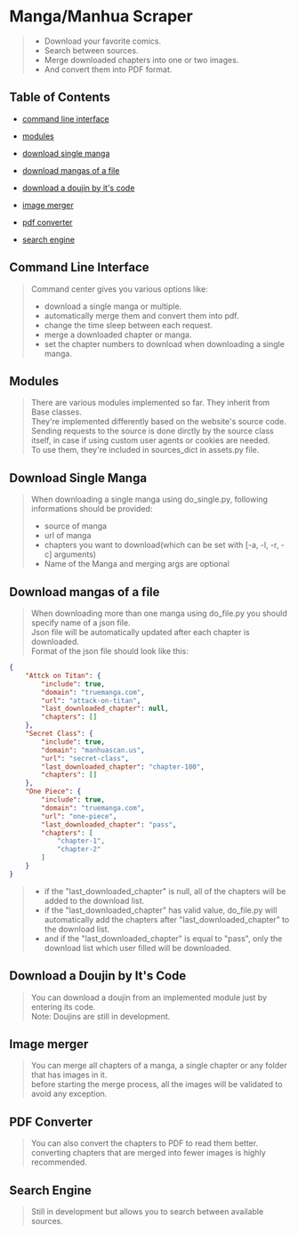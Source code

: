 # Manga/Manhua Scraper

> - Download your favorite comics.
> - Search between sources.
> - Merge downloaded chapters into one or two images.
> - And convert them into PDF format.

## Table of Contents

- [command line interface](#command-line-interface)

- [modules](#modules)

- [download single manga](#download-single-manga)

- [download mangas of a file](#download-mangas-of-a-file)

- [download a doujin by it's code](#download-a-doujin-by-its-code)

- [image merger](#image-merger)

- [pdf converter](#pdf-converter)

- [search engine](#search-engine)

## Command Line Interface
>
> Command center gives you various options like:
>
> - download a single manga or multiple.
> - automatically merge them and convert them into pdf.
> - change the time sleep between each request.
> - merge a downloaded chapter or manga.
> - set the chapter numbers to download when downloading a single manga.

## Modules
>
> There are various modules implemented so far. They inherit from Base classes.  
> They're implemented differently based on the website's source code.  
> Sending requests to the source is done dirctly by the source class itself, in case if using custom user agents or cookies are needed.  
> To use them, they're included in sources_dict in assets.py file.

## Download Single Manga
>
> When downloading a single manga using do_single.py, following informations should be provided:
>
> - source of manga
> - url of manga
> - chapters you want to download(which can be set with [-a, -l, -r, -c] arguments)
> - Name of the Manga and merging args are optional

## Download mangas of a file
>
> When downloading more than one manga using do_file.py you should specify name of a json file.  
> Json file will be automatically updated after each chapter is downloaded.  
> Format of the json file should look like this:

```json
{
    "Attck on Titan": {
        "include": true,
        "domain": "truemanga.com",
        "url": "attack-on-titan",
        "last_downloaded_chapter": null,
        "chapters": []
    },
    "Secret Class": {
        "include": true,
        "domain": "manhuascan.us",
        "url": "secret-class",
        "last_downloaded_chapter": "chapter-100",
        "chapters": []
    },
    "One Piece": {
        "include": true,
        "domain": "truemanga.com",
        "url": "one-piece",
        "last_downloaded_chapter": "pass",
        "chapters": [
            "chapter-1",
            "chapter-2"
        ]
    }
}
```

> - if the "last_downloaded_chapter" is null, all of the chapters will be added to the download list.  
> - if the "last_downloaded_chapter" has valid value, do_file.py will automatically add the chapters after "last_downloaded_chapter" to the download list.  
> - and if the "last_downloaded_chapter" is equal to "pass", only the download list which user filled will be downloaded.

## Download a Doujin by It's Code
>
> You can download a doujin from an implemented module just by entering its code.  
> Note: Doujins are still in development.  

## Image merger
>
> You can merge all chapters of a manga, a single chapter or any folder that has images in it.  
> before starting the merge process, all the images will be validated to avoid any exception.

## PDF Converter
>
> You can also convert the chapters to PDF to read them better.  
> converting chapters that are merged into fewer images is highly recommended.

## Search Engine
>
> Still in development but allows you to search between available sources.
